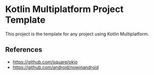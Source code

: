 # Kotlin Multiplatform Project Template

This project is the template for any project using Kotlin Multiplatform.

## References

- https://github.com/square/okio
- https://github.com/android/nowinandroid

